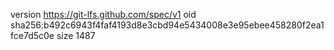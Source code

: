 version https://git-lfs.github.com/spec/v1
oid sha256:b492c6943f4faf4193d8e3cbd94e5434008e3e95ebee458280f2ea1fce7d5c0e
size 1487
